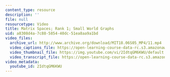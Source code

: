 ```yaml
---
content_type: resource
description: ''
file: null
resourcetype: Video
title: Matrix Spaces; Rank 1; Small World Graphs
uid: a8308d4a-7c88-5854-40dc-51ea8aa9a1bd
video_files:
  archive_url: http://www.archive.org/download/MIT18.06S05_MP4/11.mp4
  video_captions_file: https://open-learning-course-data-rc.s3.amazonaws.com/18-06sc-linear-algebra-fall-2011/e47db3c0da4e50b391b4f8e469a45169_2IdtqGM6KWU.vtt
  video_thumbnail_file: https://img.youtube.com/vi/2IdtqGM6KWU/default.jpg
  video_transcript_file: https://open-learning-course-data-rc.s3.amazonaws.com/18-06sc-linear-algebra-fall-2011/e51c8ed02239a920bc13919fbde2a28e_2IdtqGM6KWU.pdf
video_metadata:
  youtube_id: 2IdtqGM6KWU
---
```

